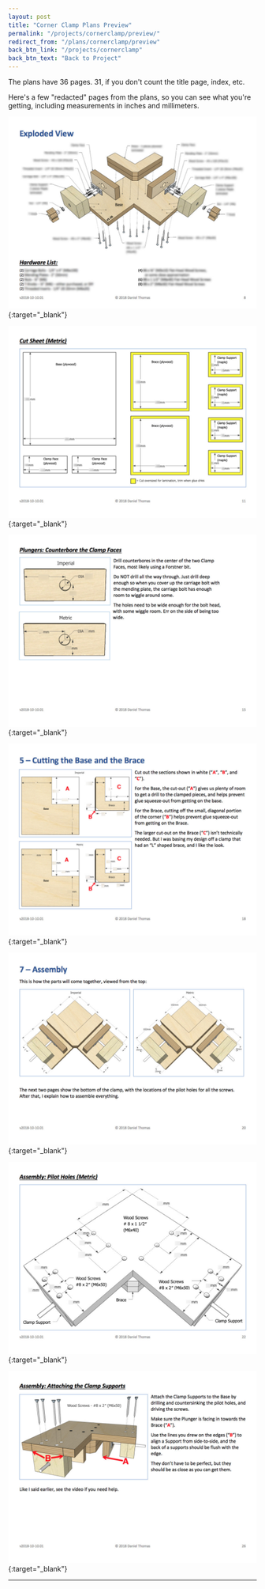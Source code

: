 ```yaml
---
layout: post
title: "Corner Clamp Plans Preview"
permalink: "/projects/cornerclamp/preview/"
redirect_from: "/plans/cornerclamp/preview"
back_btn_link: "/projects/cornerclamp"
back_btn_text: "Back to Project"
---
```

The plans have 36 pages. 31, if you don't count the title page, index, etc.

Here's a few "redacted" pages from the plans, so you can see what you're getting, including measurements in inches and millimeters.

[![](corner_clamp_plans_preview_08.jpg)](corner_clamp_plans_preview_08.jpg){:target="_blank"}

[![](corner_clamp_plans_preview_11.jpg)](corner_clamp_plans_preview_11.jpg){:target="_blank"}

[![](corner_clamp_plans_preview_15.jpg)](corner_clamp_plans_preview_15.jpg){:target="_blank"}

[![](corner_clamp_plans_preview_18.jpg)](corner_clamp_plans_preview_18.jpg){:target="_blank"}

[![](corner_clamp_plans_preview_20.jpg)](corner_clamp_plans_preview_20.jpg){:target="_blank"}

[![](corner_clamp_plans_preview_22.jpg)](corner_clamp_plans_preview_22.jpg){:target="_blank"}

[![](corner_clamp_plans_preview_26.jpg)](corner_clamp_plans_preview_26.jpg){:target="_blank"}

<p></p><hr class="hr-thick" style="margin-bottom: 30px;"><p></p>
